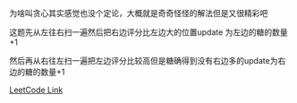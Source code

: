 为啥叫贪心其实感觉也没个定论，大概就是奇奇怪怪的解法但是又很精彩吧

这题先从左往右扫一遍然后把右边评分比左边大的位置update 为左边的糖的数量+1

然后再从右往左扫一遍把左边评分比较高但是糖确得到没有右边多的update为右边的糖的数量+1

[LeetCode Link](https://leetcode.com/problems/candy/)